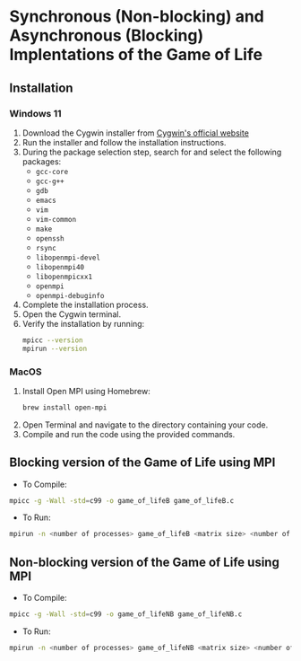 # Synchronous (Non-blocking) and Asynchronous (Blocking) Implentations of the Game of Life
## Installation
### Windows 11
1. Download the Cygwin installer from [Cygwin's official website](https://www.cygwin.com/)
2. Run the installer and follow the installation instructions.
3. During the package selection step, search for and select the following packages:
    - `gcc-core`
    - `gcc-g++`
    - `gdb`
    - `emacs`
    - `vim`
    - `vim-common`
    - `make`
    - `openssh`
    - `rsync`
    - `libopenmpi-devel`
    - `libopenmpi40`
    - `libopenmpicxx1`
    - `openmpi`
    - `openmpi-debuginfo`
4. Complete the installation process.
5. Open the Cygwin terminal.
6. Verify the installation by running:
    ```sh
    mpicc --version
    mpirun --version
    ```

### MacOS
1. Install Open MPI using Homebrew:
    ```sh
    brew install open-mpi
    ```
2. Open Terminal and navigate to the directory containing your code.
3. Compile and run the code using the provided commands.
## Blocking version of the Game of Life using MPI
- To Compile:
```sh
mpicc -g -Wall -std=c99 -o game_of_lifeB game_of_lifeB.c
```

- To Run:
```sh
mpirun -n <number of processes> game_of_lifeB <matrix size> <number of iterations> <output directory>
```

## Non-blocking version of the Game of Life using MPI
- To Compile:
```sh
mpicc -g -Wall -std=c99 -o game_of_lifeNB game_of_lifeNB.c
```

- To Run:
```sh
mpirun -n <number of processes> game_of_lifeNB <matrix size> <number of iterations> <output directory>
```
